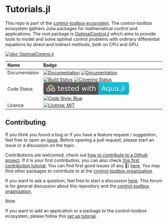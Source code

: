 # Tutorials.jl

[ci-img]: https://github.com/control-toolbox/Tutorials.jl/actions/workflows/CI.yml/badge.svg?branch=main
[ci-url]: https://github.com/control-toolbox/Tutorials.jl/actions/workflows/CI.yml?query=branch%3Amain

[co-img]: https://codecov.io/gh/control-toolbox/Tutorials.jl/branch/main/graph/badge.svg?token=YM5YQQUSO3
[co-url]: https://codecov.io/gh/control-toolbox/Tutorials.jl

[doc-dev-img]: https://img.shields.io/badge/docs-dev-8A2BE2.svg
[doc-dev-url]: https://control-toolbox.org/Tutorials.jl/dev/

[doc-stable-img]: https://img.shields.io/badge/docs-stable-blue.svg
[doc-stable-url]: https://control-toolbox.org/Tutorials.jl/stable/

[licence-img]: https://img.shields.io/badge/License-MIT-yellow.svg
[licence-url]: https://github.com/control-toolbox/Tutorials.jl/blob/master/LICENSE

[aqua-img]: https://raw.githubusercontent.com/JuliaTesting/Aqua.jl/master/badge.svg
[aqua-url]: https://github.com/JuliaTesting/Aqua.jl

[blue-img]: https://img.shields.io/badge/code%20style-blue-4495d1.svg
[blue-url]: https://github.com/JuliaDiff/BlueStyle

This repo is part of the [control-toolbox ecosystem](https://github.com/control-toolbox).
The control-toolbox ecosystem gathers Julia packages for mathematical control and applications. The root package is [OptimalControl.jl](https://github.com/control-toolbox/OptimalControl.jl) which aims to provide tools to model and solve optimal control problems with ordinary differential equations by direct and indirect methods, both on CPU and GPU.

[![doc OptimalControl.jl](https://img.shields.io/badge/Documentation-OptimalControl.jl-blue)](http://control-toolbox.org/OptimalControl.jl)

| **Name**          | **Badge**         |
:-------------------|:------------------|
| Documentation     | [![Documentation][doc-stable-img]][doc-stable-url] [![Documentation][doc-dev-img]][doc-dev-url]                   | 
| Code Status       | [![Build Status][ci-img]][ci-url] [![Covering Status][co-img]][co-url] [![Aqua.jl][aqua-img]][aqua-url] [![Code Style: Blue][blue-img]][blue-url] |
| Licence           | [![License: MIT][licence-img]][licence-url]   |

## Contributing

[issue-url]: https://github.com/control-toolbox/Tutorials.jl/issues
[first-good-issue-url]: https://github.com/control-toolbox/Tutorials.jl/contribute

If you think you found a bug or if you have a feature request / suggestion, feel free to open an [issue][issue-url].
Before opening a pull request, please start an issue or a discussion on the topic. 

Contributions are welcomed, check out [how to contribute to a Github project](https://docs.github.com/en/get-started/exploring-projects-on-github/contributing-to-a-project). 
If it is your first contribution, you can also check [this first contribution tutorial](https://github.com/firstcontributions/first-contributions).
You can find first good issues (if any 🙂) [here][first-good-issue-url]. You may find other packages to contribute to at the [control-toolbox organization](https://github.com/control-toolbox).

If you want to ask a question, feel free to start a discussion [here](https://github.com/orgs/control-toolbox/discussions). This forum is for general discussion about this repository and the [control-toolbox organization](https://github.com/control-toolbox).

>[!NOTE]
> If you want to add an application or a package to the control-toolbox ecosystem, please follow this [set up tutorial](https://github.com/orgs/control-toolbox/discussions/65).
